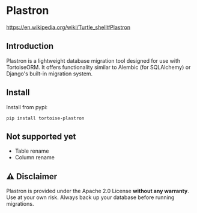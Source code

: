 # Plastron

https://en.wikipedia.org/wiki/Turtle_shell#Plastron

## Introduction

Plastron is a lightweight database migration tool designed for use with TortoiseORM. It offers functionality similar to Alembic (for SQLAlchemy) or Django's built-in migration system.

## Install

Install from pypi:

```shell
pip install tortoise-plastron
```

## Not supported yet

- Table rename
- Column rename


## ⚠️ Disclaimer

Plastron is provided under the Apache 2.0 License **without any warranty**.  
Use at your own risk. Always back up your database before running migrations.
